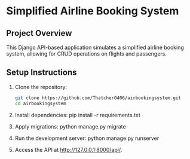 # Simplified Airline Booking System

## Project Overview
This Django API-based application simulates a simplified airline booking system, allowing for CRUD operations on flights and passengers.

## Setup Instructions
1. Clone the repository:
   ```bash
   git clone https://github.com/Thatcher0406/airbookingsystem.git
   cd airbookingsystem

2. Install dependencies:
   pip install -r requirements.txt

3. Apply migrations:
  python manage.py migrate

4. Run the development server:
  python manage.py runserver

5. Access the API at http://127.0.0.1:8000/api/.
  

